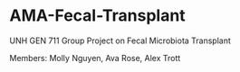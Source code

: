 # AMA-Fecal-Transplant

UNH GEN 711 Group Project on Fecal Microbiota Transplant

Members: Molly Nguyen, Ava Rose, Alex Trott

